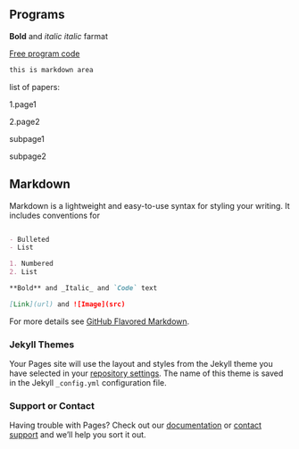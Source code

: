 ## Programs

**Bold** and *italic* _italic_ farmat

[Free program code](https://www.baidu.com/)

```markdown
this is markdown area
```
list of papers:

1.page1

2.page2

  subpage1
  
  subpage2
  

## Markdown

Markdown is a lightweight and easy-to-use syntax for styling your writing. It includes conventions for

```markdown 

- Bulleted
- List

1. Numbered
2. List

**Bold** and _Italic_ and `Code` text

[Link](url) and ![Image](src)
```

For more details see [GitHub Flavored Markdown](https://guides.github.com/features/mastering-markdown/).

### Jekyll Themes

Your Pages site will use the layout and styles from the Jekyll theme you have selected in your [repository settings](https://github.com/redglass8/redglass8.github.com/settings). The name of this theme is saved in the Jekyll `_config.yml` configuration file.

### Support or Contact

Having trouble with Pages? Check out our [documentation](https://help.github.com/categories/github-pages-basics/) or [contact support](https://github.com/contact) and we’ll help you sort it out.
